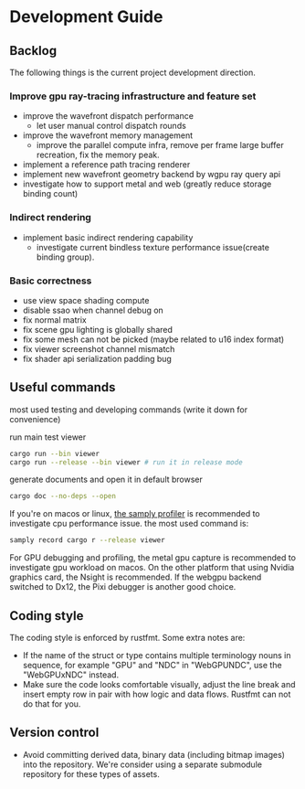 # Development Guide

## Backlog

The following things is the current project development direction.

### Improve gpu ray-tracing infrastructure and feature set

- improve the wavefront dispatch performance
  - let user manual control dispatch rounds
- improve the wavefront memory management
  - improve the parallel compute infra, remove per frame large buffer recreation, fix the memory peak.
- implement a reference path tracing renderer
- implement new wavefront geometry backend by wgpu ray query api
- investigate how to support metal and web (greatly reduce storage binding count)

### Indirect rendering

- implement basic indirect rendering capability
  - investigate current bindless texture performance issue(create binding group).

### Basic correctness

- use view space shading compute
- disable ssao when channel debug on
- fix normal matrix
- fix scene gpu lighting is globally shared
- fix some mesh can not be picked (maybe related to u16 index format)
- fix viewer screenshot channel mismatch
- fix shader api serialization padding bug

## Useful commands

most used testing and developing commands (write it down for convenience)

run main test viewer

```bash
cargo run --bin viewer
cargo run --release --bin viewer # run it in release mode
```

generate documents and open it in default browser

```bash
cargo doc --no-deps --open
```

If you're on macos or linux, [the samply profiler](https://github.com/mstange/samply) is recommended to investigate cpu performance issue.  the most used command is:

```bash
samply record cargo r --release viewer
```

For GPU debugging and profiling, the metal gpu capture is recommended to investigate gpu workload on macos. On the other platform that using Nvidia graphics card, the Nsight is recommended. If the webgpu backend switched to Dx12, the Pixi debugger is another good choice.

## Coding style

The coding style is enforced by rustfmt. Some extra notes are:

- If the name of the struct or type contains multiple terminology nouns in sequence, for example "GPU" and "NDC" in "WebGPUNDC", use the "WebGPUxNDC" instead.
- Make sure the code looks comfortable visually, adjust the line break and insert empty row in pair with how logic and data flows. Rustfmt can not do that for you.

## Version control

- Avoid committing derived data, binary data (including bitmap images) into the repository. We're consider using a separate submodule repository for these types of assets.
